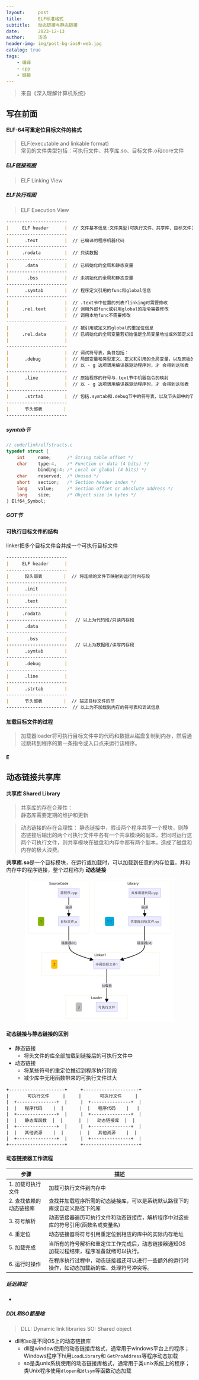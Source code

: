 ```yaml
---
layout:     post
title:      ELF标准格式
subtitle:   动态链接与静态链接
date:       2023-12-13
author:     汤汤
header-img: img/post-bg-ios9-web.jpg
catalog: true
tags:
    - 编译
    - cpp
    - 链接
---
```

> 来自《深入理解计算机系统》  

## 写在前面
#### ELF-64可重定位目标文件的格式
> ELF(executable and linkable format)  
>   常见的文件类型包括：可执行文件、共享库.so、目标文件.o和core文件  

##### ELF链接视图
> ELF Linking View  

##### ELF执行视图
> ELF Execution View  




```markdown
-----------------------  
|     ELF header      |  // 文件基本信息:文件类型(可执行文件、共享库、目标文件)、机器架构（arm、x86）、入口点地址  
-----------------------  
|      .text          |  // 已编译的程序机器代码  
-----------------------  
|     .rodata         |  // 只读数据  
-----------------------  
|      .data          |  // 已初始化的全局和静态变量  
-----------------------  
|       .bss          |  // 未初始化的全局和静态变量  
-----------------------  
|      .symtab        |  // 程序定义引用的func和global信息  
-----------------------  
|                     |  // .text节中位置的列表?linking时需要修改  
|     .rel.text       |  // 调用外部func或引用global的指令需要修改  
|                     |  // 调用本地func不需要修改  
-----------------------    
|                     |  // 被引用或定义的global的重定位信息  
|     .rel.data       |  // 已初始化的全局变量若初始值是全局变量地址或外部定义函数的地址，则需要被修改  
|                     |   
-----------------------  
|                     |  // 调试符号表，条目包括：  
|      .debug         |  // 局部变量和类型定义、定义和引用的全局变量，以及原始的C源文件  
|                     |  // 以 - g 选项调用编译器驱动程序时，才 会得到这张表  
-----------------------  
|      .line          |  // 原始程序的行号与.text节中机器指令的映射  
|                     |  // 以 - g 选项调用编译器驱动程序时，才 会得到这张表  
-----------------------  
|      .strtab        |  // 包括.symtab和.debug节中的符号表，以及节头部中的节名字  
-----------------------  
|      节头部表        |  
-----------------------  

```

##### symtab节

```c
// code/link/elfstructs.c
typedef struct {
    int     name;      /* String table offset */
    char    type:4,    /* Function or data (4 bits) */
            binding:4; /* Local or global (4 bits) */
    char    reserved;  /* Unused */
    short   section;   /* Section header index */
    long    value;     /* Section offset or absolute address */
    long    size;      /* Object size in bytes */
} Elf64_Symbol;
```

##### GOT节



#### 可执行目标文件的结构
linker把多个目标文件合并成一个可执行目标文件

```markdown
-----------------------  
|     ELF header      |  
-----------------------  
|      段头部表        |  // 将连续的文件节映射到运行时内存段  
----------------------- 
|      .init          |  
-----------------------
|      .text          |  
-----------------------  
|     .rodata         |   
-----------------------   // 以上为代码段/只读内存段  
|      .data          |    
-----------------------  
|       .bss          |   
-----------------------   // 以上为数据段/读写内存段  
|      .symtab        |    
----------------------- 
|      .debug         |  
-----------------------  
|      .line          |  
-----------------------  
|      .strtab        |   
-----------------------  
|      节头部表        |  // 描述目标文件的节  
-----------------------  // 以上为不加载到内存的符号表和调试信息  

```

#### 加载目标文件的过程
> 加载器loader将可执行目标文件中的代码和数据从磁盘复制到内存，然后通过跳转到程序的第一条指令或入口点来运行该程序。

#### E

## 动态链接共享库
#### 共享库 Shared Library
> 共享库的存在合理性：  
>   静态库需要定期的维护和更新

> 动态链接的存在合理性：
>   静态链接中，假设两个程序共享一个模块，则静态链接后输出的两个可执行文件中各有一个共享模块的副本，若同时运行这两个可执行文件，则共享模块在磁盘和内存中都有两个副本，造成了磁盘和内存的极大浪费。

**共享库.so**是一个目标模块，在运行或加载时，可以加载到任意的内存位置，并和内存中的程序链接，整个过程称为 **动态链接**  

<!-- ![dynamiclinker](https://raw.githubusercontent.com/erenphy/picIMG/main/dynamiclinker.png) -->

[//]: # (html语法实现控制图片大小和居中)  

<p align="center">
<img src="https://raw.githubusercontent.com/erenphy/picIMG/main/dynamiclinker.png" alt="dynamiclinker" width="400">
</p>

#### 动态链接与静态链接的区别
+ 静态链接  
  + 将头文件的库全部加载到链接后的可执行文件中  
+ 动态链接  
  + 将某些符号的重定位推迟到程序执行阶段  
  + 减少库中无用函数带来的可执行文件过大  
  
```
+---------------------+     +---------------------+
|       可执行文件     |     |       可执行文件     |
|  +---------------+  |     |  +---------------+  |
|  |   程序代码    |  |      |  |   程序代码    |   |
|  +---------------+  |     |  +---------------+  |
|  |   静态库函数  |  |      |  |   动态链接库  |  |
|  +---------------+  |     |  +---------------+  |
|  |   其他资源    |  |      |  |   其他资源    |  |
|  +---------------+  |     |  +---------------+  |
+---------------------+     +---------------------+
```

#### 动态链接器工作流程

| 步骤 | 描述 |  
|-----|------|    
| 1. 加载可执行文件 |加载可执行文件到内存中|  
| 2. 查找依赖的动态链接库 | 查找并加载程序所需的动态链接库，可以是系统默认路径下的库或自定义路径下的库|  
| 3. 符号解析 | 动态链接器遍历可执行文件和动态链接库，解析程序中对这些库的符号引用(函数名或变量名) |  
| 4. 重定位 | 动态链接器将符号引用重定位到相应的库中的实际内存地址 |  
| 5. 加载完成 | 当所有的符号解析和重定位工作完成后，动态链接器通知OS加载过程结束，程序准备就绪可以执行。 |  
| 6. 运行时操作 | 在程序执行过程中，动态链接器还可以进行一些额外的运行时操作，如动态加载新的库、处理符号冲突等。 |  

##### 延迟绑定
+ 

##### DDL和SO都是啥

> DLL: Dynamic link libraries 
> SO: Shared object  

+ dll和so是不同OS上的动态链接库  
  + dll是window使用的动态链接库格式，通常用于windows平台上的程序；Windows程序下hi用`LoadLibrary`和 `GetProAddress`等程序动态加载   
  + so是类unix系统使用的动态链接库格式，通常用于类unix系统上的程序；类Unix程序使用`dlopen`和`dlsym`等函数动态加载


